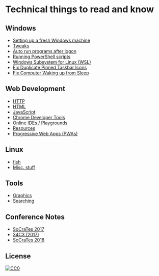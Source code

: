 # Technical things to read and know

## Windows

* [Setting up a fresh Windows machine](windows/setup.md)
* [Tweaks](windows/tweaks.md)
* [Auto run programs after logon](windows/autorun.md)
* [Running PowerShell scripts](windows/powershell.md)
* [Windows Subsystem for Linux (WSL)](windows/wsl.md)
* [Fix Duplicate Pinned Taskbar
  Icons](windows/fix-duplicate-pinned-taskbar-icons.md)
* [Fix Computer Waking up from Sleep](windows/fix-wakeups-from-sleep.md)

## Web Development

* [HTTP](webdev/http.md)
* [HTML](webdev/html.md)
* [JavaScript](webdev/javascript.md)
* [Chrome Developer Tools](webdev/chrome-dev-tools.md)
* [Online IDEs / Playgrounds](webdev/online-ides.md)
* [Resources](webdev/resources.md)
* [Progressive Web Apps (PWAs)](webdev/pwa.md)

## Linux

* [fish](linux/fish.md)
* [Misc. stuff](linux/misc.md)

## Tools

* [Graphics](tools/graphics.md)
* [Searching](tools/searching.md)

## Conference Notes

* [SoCraTes 2017](conferences/socrates17.md)
* [34C3 (2017)](conferences/34c3.md)
* [SoCraTes 2018](conferences/socrates18.md)

## License

[![CC0](https://licensebuttons.net/p/zero/1.0/80x15.png)](http://creativecommons.org/publicdomain/zero/1.0/)
